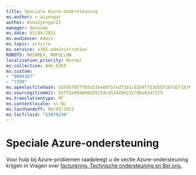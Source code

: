 ```yaml
---
title: Speciale Azure-ondersteuning
ms.author: v-aiyengar
author: AshaIyengar21
manager: dansimp
ms.date: 03/04/2021
ms.audience: Admin
ms.topic: article
ms.service: o365-administration
ROBOTS: NOINDEX, NOFOLLOW
localization_priority: Normal
ms.collection: Adm_O365
ms.custom:
- "9004167"
- "7299"
ms.openlocfilehash: d165b7857703a535e8971fed71b1c83b9f753d5bf26fd5f1b76fe583a6c61578
ms.sourcegitcommit: b5f7da89a650d2915dc652449623c78be6247175
ms.translationtype: MT
ms.contentlocale: nl-NL
ms.lasthandoff: 08/05/2021
ms.locfileid: "53979236"
---
```

# <a name="dedicated-azure-support"></a>Speciale Azure-ondersteuning

Voor hulp bij Azure-problemen raadpleegt u de sectie Azure-ondersteuning krijgen in Vragen over [facturering, Technische ondersteuning en Bel ons.](https://go.microsoft.com/fwlink/?linkid=2081348)
